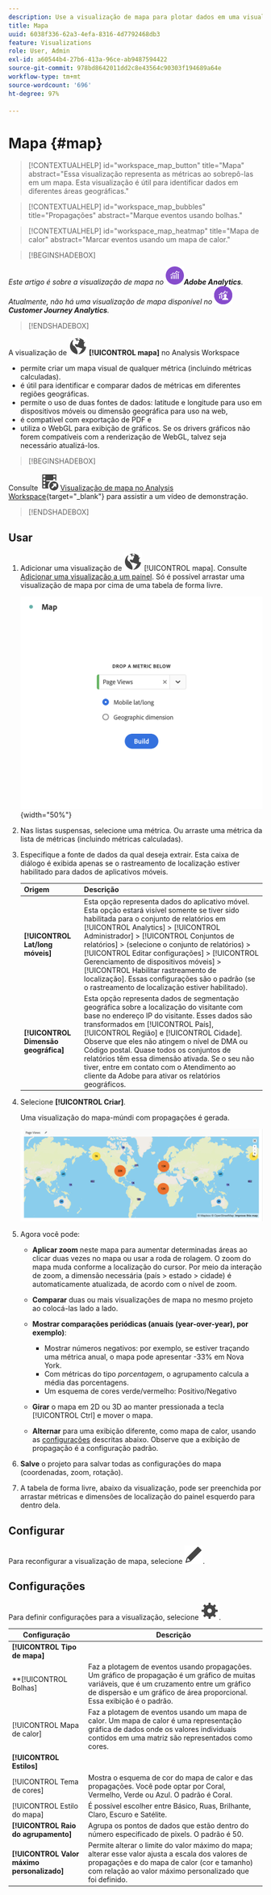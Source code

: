 ```yaml
---
description: Use a visualização de mapa para plotar dados em uma visualização de mapa geográfico
title: Mapa
uuid: 6038f336-62a3-4efa-8316-4d7792468db3
feature: Visualizations
role: User, Admin
exl-id: a60544b4-27b6-413a-96ce-ab9487594422
source-git-commit: 978bd8642011dd2c8e43564c90303f194689a64e
workflow-type: tm+mt
source-wordcount: '696'
ht-degree: 97%

---
```


# Mapa {#map}

<!-- markdownlint-disable MD034 -->

<!-- markdownlint-disable MD034 -->

>[!CONTEXTUALHELP]
>id="workspace_map_button"
>title="Mapa"
>abstract="Essa visualização representa as métricas ao sobrepô-las em um mapa. Esta visualização é útil para identificar dados em diferentes áreas geográficas."

<!-- markdownlint-enable MD034 -->

<!-- markdownlint-disable MD034 -->

>[!CONTEXTUALHELP]
>id="workspace_map_bubbles"
>title="Propagações"
>abstract="Marque eventos usando bolhas."

<!-- markdownlint-enable MD034 -->

<!-- markdownlint-disable MD034 -->

>[!CONTEXTUALHELP]
>id="workspace_map_heatmap"
>title="Mapa de calor"
>abstract="Marcar eventos usando um mapa de calor."

<!-- markdownlint-enable MD034 -->


>[!BEGINSHADEBOX]

_Este artigo é sobre a visualização de mapa no_ ![AdobeAnalytics](/help/assets/icons/AdobeAnalytics.svg) _&#x200B;**Adobe Analytics**._<br/>_Atualmente, não há uma visualização de mapa disponível no_ ![CustomerJourneyAnalytics](/help/assets/icons/CustomerJourneyAnalytics.svg) _&#x200B;**Customer Journey Analytics**._

>[!ENDSHADEBOX]



A visualização de ![Globo](/help/assets/icons/Globe.svg) **[!UICONTROL mapa]** no Analysis Workspace

* permite criar um mapa visual de qualquer métrica (incluindo métricas calculadas).
* é útil para identificar e comparar dados de métricas em diferentes regiões geográficas.
* permite o uso de duas fontes de dados: latitude e longitude para uso em dispositivos móveis ou dimensão geográfica para uso na web,
* é compatível com exportação de PDF e
* utiliza o WebGL para exibição de gráficos. Se os drivers gráficos não forem compatíveis com a renderização de WebGL, talvez seja necessário atualizá-los.


>[!BEGINSHADEBOX]

Consulte ![VideoCheckedOut](/help/assets/icons/VideoCheckedOut.svg) [Visualização de mapa no Analysis Workspace](https://video.tv.adobe.com/v/30791/?quality=12&captions=por_br){target=&#34;_blank&#34;} para assistir a um vídeo de demonstração.

>[!ENDSHADEBOX]


## Usar

1. Adicionar uma visualização de ![Map](/help/assets/icons/Globe.svg) [!UICONTROL mapa]. Consulte [Adicionar uma visualização a um painel](freeform-analysis-visualizations.md#add-visualizations-to-a-panel). Só é possível arrastar uma visualização de mapa por cima de uma tabela de forma livre.

   ![Configuração do mapa](assets/map-configuration.png){width="50%"}

1. Nas listas suspensas, selecione uma métrica. Ou arraste uma métrica da lista de métricas (incluindo métricas calculadas).
1. Especifique a fonte de dados da qual deseja extrair. Esta caixa de diálogo é exibida apenas se o rastreamento de localização estiver habilitado para dados de aplicativos móveis.

   | Origem | Descrição |
   | --- | --- |
   | **[!UICONTROL Lat/long móveis]** | Esta opção representa dados do aplicativo móvel. Esta opção estará visível somente se tiver sido habilitada para o conjunto de relatórios em [!UICONTROL Analytics] > [!UICONTROL Administrador] > [!UICONTROL Conjuntos de relatórios] > (selecione o conjunto de relatórios) > [!UICONTROL Editar configurações] >  [!UICONTROL Gerenciamento de dispositivos móveis] > [!UICONTROL Habilitar rastreamento de localização]. Essas configurações são o padrão (se o rastreamento de localização estiver habilitado). |
   | **[!UICONTROL Dimensão geográfica]** | Esta opção representa dados de segmentação geográfica sobre a localização do visitante com base no endereço IP do visitante. Esses dados são transformados em [!UICONTROL País], [!UICONTROL Região] e [!UICONTROL Cidade]. Observe que eles não atingem o nível de DMA ou Código postal. Quase todos os conjuntos de relatórios têm essa dimensão ativada. Se o seu não tiver, entre em contato com o Atendimento ao cliente da Adobe para ativar os relatórios geográficos. |

1. Selecione **[!UICONTROL Criar]**.

   Uma visualização do mapa-múndi com propagações é gerada.

   ![](assets/bubble-world-view.png)

1. Agora você pode:

   * **Aplicar zoom** neste mapa para aumentar determinadas áreas ao clicar duas vezes no mapa ou usar a roda de rolagem. O zoom do mapa muda conforme a localização do cursor. Por meio da interação de zoom, a dimensão necessária (país > estado > cidade) é automaticamente atualizada, de acordo com o nível de zoom.
   * **Comparar** duas ou mais visualizações de mapa no mesmo projeto ao colocá-las lado a lado.
   * **Mostrar comparações periódicas (anuais (year-over-year), por exemplo)**:

      * Mostrar números negativos: por exemplo, se estiver traçando uma métrica anual, o mapa pode apresentar -33% em Nova York.
      * Com métricas do tipo *porcentagem*, o agrupamento calcula a média das porcentagens.
      * Um esquema de cores verde/vermelho: Positivo/Negativo

   * **Girar** o mapa em 2D ou 3D ao manter pressionada a tecla [!UICONTROL Ctrl] e mover o mapa.

   * **Alternar** para uma exibição diferente, como mapa de calor, usando as [configurações](/help/analyze/analysis-workspace/visualizations/map-visualization.md#section_5F89C620A6AA42BC8E0955478B3A427E) descritas abaixo. Observe que a exibição de propagação é a configuração padrão.

1. **Salve** o projeto para salvar todas as configurações do mapa (coordenadas, zoom, rotação).
1. A tabela de forma livre, abaixo da visualização, pode ser preenchida por arrastar métricas e dimensões de localização do painel esquerdo para dentro dela.



## Configurar

Para reconfigurar a visualização de mapa, selecione ![Editar](/help/assets/icons/Edit.svg).


## Configurações 

Para definir configurações para a visualização, selecione ![Configuração](/help/assets/icons/Setting.svg).

| Configuração | Descrição |
|--- |--- |
| **[!UICONTROL Tipo de mapa]** | |
| **[!UICONTROL Bolhas] | Faz a plotagem de eventos usando propagações. Um gráfico de propagação é um gráfico de muitas variáveis, que é um cruzamento entre um gráfico de dispersão e um gráfico de área proporcional. Essa exibição é o padrão. |
| [!UICONTROL Mapa de calor] | Faz a plotagem de eventos usando um mapa de calor. Um mapa de calor é uma representação gráfica de dados onde os valores individuais contidos em uma matriz são representados como cores. |
| **[!UICONTROL Estilos]** | |
| [!UICONTROL Tema de cores] | Mostra o esquema de cor do mapa de calor e das propagações. Você pode optar por Coral, Vermelho, Verde ou Azul. O padrão é Coral. |
| [!UICONTROL Estilo do mapa] | É possível escolher entre Básico, Ruas, Brilhante, Claro, Escuro e Satélite. |
| **[!UICONTROL Raio do agrupamento]** | Agrupa os pontos de dados que estão dentro do número especificado de pixels. O padrão é 50. |
| **[!UICONTROL Valor máximo personalizado]** | Permite alterar o limite do valor máximo do mapa; alterar esse valor ajusta a escala dos valores de propagações e do mapa de calor (cor e tamanho) com relação ao valor máximo personalizado que foi definido. |

<!--
## Build a time-parting heatmap

Here is a video on the topic:

>[!VIDEO](https://video.tv.adobe.com/v/35004/?quality=12&captions=por_br)

-->

